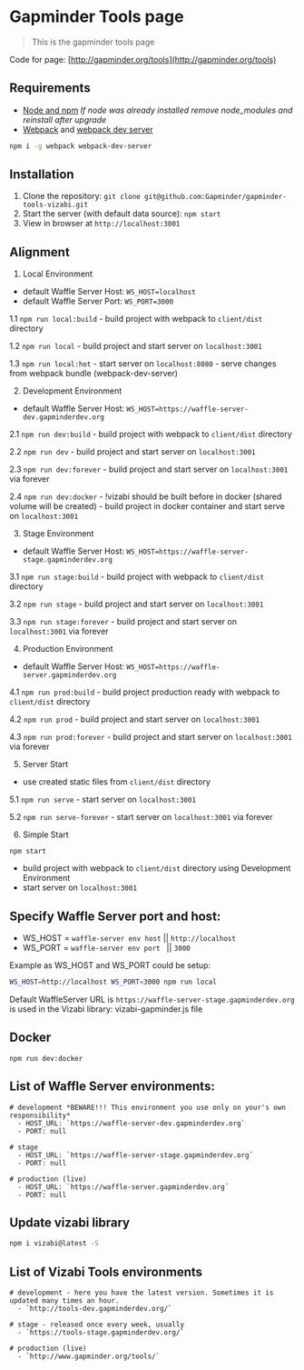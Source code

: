 # Gapminder Tools page
> This is the gapminder tools page

Code for page: [http://gapminder.org/tools](http://gapminder.org/tools)

## Requirements

- [Node and npm](http://nodejs.org) *If node was already installed remove node_modules and reinstall after upgrade*
- [Webpack](https://webpack.github.io/) and [webpack dev server](https://webpack.github.io/docs/webpack-dev-server.html)
```bash
npm i -g webpack webpack-dev-server
```

## Installation

1. Clone the repository: `git clone git@github.com:Gapminder/gapminder-tools-vizabi.git`
3. Start the server (with default data source): `npm start`
4. View in browser at `http://localhost:3001`

## Alignment

1. Local Environment

  - default Waffle Server Host: `WS_HOST=localhost`
  - default Waffle Server Port: `WS_PORT=3000`

  1.1 `npm run local:build`
    - build project with webpack to `client/dist` directory

  1.2 `npm run local`
    - build project and start server on `localhost:3001`

  1.3 `npm run local:hot`
    - start server on `localhost:8080`
    - serve changes from webpack bundle (webpack-dev-server)

2. Development Environment

  - default Waffle Server Host: `WS_HOST=https://waffle-server-dev.gapminderdev.org`

  2.1 `npm run dev:build`
    - build project with webpack to `client/dist` directory

  2.2 `npm run dev`
    - build project and start server on `localhost:3001`

  2.3 `npm run dev:forever`
    - build project and start server on `localhost:3001` via forever

  2.4 `npm run dev:docker`
    - !vizabi should be built before in docker (shared volume will be created)
    - build project in docker container and start serve on `localhost:3001`

3. Stage Environment

  - default Waffle Server Host: `WS_HOST=https://waffle-server-stage.gapminderdev.org`

  3.1 `npm run stage:build`
    - build project with webpack to `client/dist` directory

  3.2 `npm run stage`
    - build project and start server on `localhost:3001`

  3.3 `npm run stage:forever`
    - build project and start server on `localhost:3001` via forever

4. Production Environment

  - default Waffle Server Host: `WS_HOST=https://waffle-server.gapminderdev.org`

  4.1 `npm run prod:build`
    - build project production ready with webpack to `client/dist` directory

  4.2 `npm run prod`
    - build project and start server on `localhost:3001`

  4.3 `npm run prod:forever`
    - build project and start server on `localhost:3001` via forever

5. Server Start

  - use created static files from `client/dist` directory

  5.1 `npm run serve`
    - start server on `localhost:3001`

  5.2 `npm run serve-forever`
    - start server on `localhost:3001` via forever

6. Simple Start

`npm start`

- build project with webpack to `client/dist` directory using Development Environment
- start server on `localhost:3001`

## Specify Waffle Server port and host:

- WS_HOST = `waffle-server env host` || `http://localhost`
- WS_PORT = `waffle-server env port ` || `3000`

Example as WS_HOST and WS_PORT could be setup:
```bash
WS_HOST=http://localhost WS_PORT=3000 npm run local
```

Default WaffleServer URL is `https://waffle-server-stage.gapminderdev.org` is used in the Vizabi library: vizabi-gapminder.js file

## Docker

`npm run dev:docker`

## List of Waffle Server environments:

```
# development *BEWARE!!! This environment you use only on your's own responsibility*
  - HOST_URL: `https://waffle-server-dev.gapminderdev.org`
  - PORT: null

# stage
  - HOST_URL: `https://waffle-server-stage.gapminderdev.org`
  - PORT: null

# production (live)
  - HOST_URL: `https://waffle-server.gapminderdev.org`
  - PORT: null
```

## Update vizabi library

```bash
npm i vizabi@latest -S
```

## List of Vizabi Tools environments

```
# development - here you have the latest version. Sometimes it is updated many times an hour.
  - `http://tools-dev.gapminderdev.org/`

# stage - released once every week, usually
  - `https://tools-stage.gapminderdev.org/`

# production (live)
  - `http://www.gapminder.org/tools/`
```
